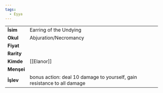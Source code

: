 ```yaml
---  
tags:
  - Eşya  
---  
```

  
|  |  |  
|---|---|  
| **İsim** | Earring of the Undying|  
| **Okul** | Abjuration/Necromancy|  
| **Fiyat** | |  
| **Rarity** | |  
| **Kimde** | [[Elanor]]|  
| **Menşei** | |  
| **İşlev** | bonus action: deal 10 damage to yourself, gain resistance to all damage|  

